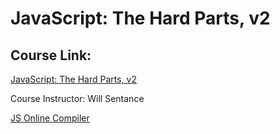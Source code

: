 # JavaScript: The Hard Parts, v2

## Course Link:

[JavaScript: The Hard Parts, v2](https://frontendmasters.com/courses/javascript-hard-parts-v2/ "Frontend Masters")

Course Instructor: Will Sentance

[JS Online Compiler](https://www.programiz.com/javascript/online-compiler/ "Online Compiler")
